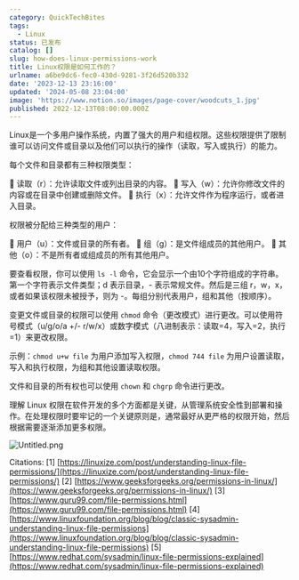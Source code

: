 ```yaml
---
category: QuickTechBites
tags:
  - Linux
status: 已发布
catalog: []
slug: how-does-linux-permissions-work
title: Linux权限是如何工作的？
urlname: a6be9dc6-fec0-430d-9281-3f26d520b332
date: '2023-12-13 23:16:00'
updated: '2024-05-08 23:04:00'
image: 'https://www.notion.so/images/page-cover/woodcuts_1.jpg'
published: 2022-12-13T08:00:00.000Z
---
```


Linux是一个多用户操作系统，内置了强大的用户和组权限。这些权限提供了限制谁可以访问文件或目录以及他们可以执行的操作（读取，写入或执行）的能力。


每个文件和目录都有三种权限类型：


🔸 读取（r）：允许读取文件或列出目录的内容。
🔸 写入（w）：允许你修改文件的内容或在目录中创建或删除文件。
🔸 执行（x）：允许文件作为程序运行，或者进入目录。


权限被分配给三种类型的用户：


🔸 用户（u）：文件或目录的所有者。
🔸 组（g）：是文件组成员的其他用户。
🔸 其他（o）：不是所有者或组成员的所有其他用户。


要查看权限，你可以使用 `ls -l` 命令，它会显示一个由10个字符组成的字符串。第一个字符表示文件类型；d 表示目录，- 表示常规文件。然后是三组 r，w，x，或者如果该权限未被授予，则为 -。每组分别代表用户，组和其他（按顺序）。


变更文件或目录的权限可以使用 `chmod` 命令（更改模式）进行更改。可以使用符号模式（u/g/o/a +/- r/w/x）或数字模式（八进制表示：读取=4，写入=2，执行=1）来更改权限。


示例：`chmod u+w file` 为用户添加写入权限，`chmod 744 file` 为用户设置读取，写入和执行权限，为组和其他设置读取权限。


文件和目录的所有权也可以使用 `chown` 和 `chgrp` 命令进行更改。


理解 Linux 权限在软件开发的多个方面都是关键，从管理系统安全性到部署和操作。在处理权限时要牢记的一个关键原则是，通常最好从更严格的权限开始，然后根据需要逐渐添加更多权限。


![Untitled.png](https://prod-files-secure.s3.us-west-2.amazonaws.com/5d24fe63-e567-4804-86f9-9fdc62e13082/332b89ee-9c33-4950-8a69-32c3d1ff2c69/Untitled.png?X-Amz-Algorithm=AWS4-HMAC-SHA256&X-Amz-Content-Sha256=UNSIGNED-PAYLOAD&X-Amz-Credential=ASIAZI2LB4662GPU7V5J%2F20250130%2Fus-west-2%2Fs3%2Faws4_request&X-Amz-Date=20250130T213302Z&X-Amz-Expires=3600&X-Amz-Security-Token=IQoJb3JpZ2luX2VjEKX%2F%2F%2F%2F%2F%2F%2F%2F%2F%2FwEaCXVzLXdlc3QtMiJIMEYCIQC4NzmuvYIcXW2mmjOzteF41wE%2BxSJiC4Y1tF6E6iNpVAIhAOnshmWEsh7meSqoXyfF8NbnXGHKckkqm6qXIhyJz%2BNVKogECK7%2F%2F%2F%2F%2F%2F%2F%2F%2F%2FwEQABoMNjM3NDIzMTgzODA1IgyTfVkcCGITWHRWq4wq3ANgR1G%2FMf8COcl477WaKRDvxCzn%2BqpmRhbBtTETl4MMfvUfOMMAiTcsObq0Ka5KkgA12VmzPEzDMsBvh9TMeLwkLnWZeGnaGhzOk57ByeqfeC9rXNqYPQhqCBlbnZEaxkCfFbFs3KXM8YpZlsDhLueZsR80CMTkpxe7qJBCDSq2kRkV9NbiloIJKKfYdkygBdCoKNimtNySC2lSnkEAuRxR8SZ0RjHXjmpzjpjfSp7FJcRzY%2BrYNhf0RkcThJcJINeB4vNKjyeDMl%2B9FJ4%2BEFaBrnjjbF7pVOdimVqlQPcIJ2hAJaUul8W4Hu9SFsB9FBodD2wazXloCmZKIaSTWnNmgloOAj06Vu4LPGsmtbitb%2FUBHB3e3fOWqYDQ%2FzlyixV9joDnLXZDrJvtgR0zwxCYfKvFoXJgEKSC9OwLRd5deLpSdghD8pbjfXLa%2BCi61JEAQBq065lTXUQ9kmMbEL3hgIjjlcevSaLVF7hzfLVUt5BVSoPldvM%2B%2BUGYFwUbADPnBIOn2MevDqvHeqZOnqQ24HBjrHqa36YsIcEu4ucD1rGCBUm66JqGlcRLluCqtHdviRUSgsRJduDIu8Gan1AA1WbTrEwqi4J31x1lecm98kiqjeDswehRcYMQ5TCJxe%2B8BjqkATM89nIrq2PNNfhLIT2%2BVJDFtTSHealXHaGxDwr6uDH2Sf3mA9Tyg7XRWc2ZvwM9HQUEFN9knmHMfjf5e8gQBNxy%2BWBc0mQwkGEUXARKlm6hFE0YgObJfXb5%2Bp2ISn67HOyJHnfoIzZT6A%2FU8wHnIJlN8nF%2FQXLdzm9iqMyLhCGdP7JU1iPATNeMPDL6Qa4nFZj7GTHSpmUuLq1o%2BY6jX2zWT%2FPc&X-Amz-Signature=ef65631235e090bb70ec8ea6164d694797c1f874e3e36d5015c39353072cf0d1&X-Amz-SignedHeaders=host&x-id=GetObject)


Citations:
[1] [https://linuxize.com/post/understanding-linux-file-permissions/](https://linuxize.com/post/understanding-linux-file-permissions/)
[2] [https://www.geeksforgeeks.org/permissions-in-linux/](https://www.geeksforgeeks.org/permissions-in-linux/)
[3] [https://www.guru99.com/file-permissions.html](https://www.guru99.com/file-permissions.html)
[4] [https://www.linuxfoundation.org/blog/blog/classic-sysadmin-understanding-linux-file-permissions](https://www.linuxfoundation.org/blog/blog/classic-sysadmin-understanding-linux-file-permissions)
[5] [https://www.redhat.com/sysadmin/linux-file-permissions-explained](https://www.redhat.com/sysadmin/linux-file-permissions-explained)

